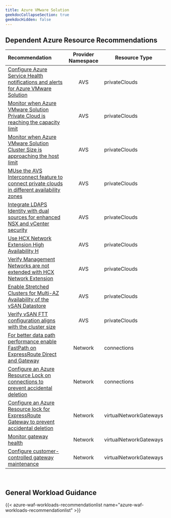 ```yaml
---
title: Azure VMware Solution
geekdocCollapseSection: true
geekdocHidden: false
---
```


## Dependent Azure Resource Recommendations

| Recommendation                                                                                                                                                                                                                                                                      | Provider Namespace | Resource Type          |
| :---------------------------------------------------------------------------------------------------------------------------------------------------------------------------------------------------------------------------------------------------------------------------------- | :----------------: | ---------------------- |
| [Configure Azure Service Health notifications and alerts for Azure VMware Solution](../../../Azure-Proactive-Resiliency-Library-v2/azure-resources/AVS/privateClouds/#configure-azure-service-health-notifications-and-alerts-for-azure-vmware-solution)                            |        AVS         | privateClouds          |
| [Monitor when Azure VMware Solution Private Cloud is reaching the capacity limit](../../../Azure-Proactive-Resiliency-Library-v2/azure-resources/AVS/privateClouds/#monitor-when-azure-vmware-solution-private-cloud-is-reaching-the-capacity-limit)                                |        AVS         | privateClouds          |
| [Monitor when Azure VMware Solution Cluster Size is approaching the host limit](../../../Azure-Proactive-Resiliency-Library-v2/azure-resources/AVS/privateClouds/#monitor-when-azure-vmware-solution-cluster-size-is-approaching-the-host-limit)                                    |        AVS         | privateClouds          |
| [MUse the AVS Interconnect feature to connect private clouds in different availability zones](../../../Azure-Proactive-Resiliency-Library-v2/azure-resources/AVS/privateClouds/#use-the-avs-interconnect-feature-to-connect-private-clouds-in-different-availability-zones)         |        AVS         | privateClouds          |
| [Integrate LDAPS Identity with dual sources for enhanced NSX and vCenter security](../../../Azure-Proactive-Resiliency-Library-v2/azure-resources/AVS/privateClouds/#integrate-ldaps-identity-with-dual-sources-for-enhanced-nsx-and-vcenter-security)                              |        AVS         | privateClouds          |
| [Use HCX Network Extension High Availability H](../../../Azure-Proactive-Resiliency-Library-v2/azure-resources/AVS/privateClouds/#use-hcx-network-extension-high-availability)                                                                                                      |        AVS         | privateClouds          |
| [Verify Management Networks are not extended with HCX Network Extension](../../../Azure-Proactive-Resiliency-Library-v2/azure-resources/AVS/privateClouds/#verify-management-networks-are-not-extended-with-hcx-network-extension)                                                  |        AVS         | privateClouds          |
| [Enable Stretched Clusters for Multi-AZ Availability of the vSAN Datastore](../../../Azure-Proactive-Resiliency-Library-v2/azure-resources/AVS/privateClouds/#enable-stretched-clusters-for-multi-az-availability-of-the-vsan-datastore)                                            |        AVS         | privateClouds          |
| [Verify vSAN FTT configuration aligns with the cluster size](../../../Azure-Proactive-Resiliency-Library-v2/azure-resources/AVS/privateClouds/#verify-vsan-ftt-configuration-aligns-with-the-cluster-size)                                                                          |        AVS         | privateClouds          |
| [For better data path performance enable FastPath on ExpressRoute Direct and Gateway](../../../Azure-Proactive-Resiliency-Library-v2/azure-resources/Network/connections/#for-better-data-path-performance-enable-fastpath-on-expressroute-direct-and-gateway)                      |      Network       | connections            |
| [Configure an Azure Resource Lock on connections to prevent accidental deletion](../../../Azure-Proactive-Resiliency-Library-v2/azure-resources/Network/connections/#configure-an-azure-resource-lock-on-connections-to-prevent-accidental-deletion)                                |      Network       | connections            |
| [Configure an Azure Resource lock for ExpressRoute Gateway to prevent accidental deletion](../../../Azure-Proactive-Resiliency-Library-v2/azure-resources/Network/virtualNetworkGateways/#configure-an-azure-resource-lock-for-expressroute-gateway-to-prevent-accidental-deletion) |      Network       | virtualNetworkGateways |
| [Monitor gateway health](../../../Azure-Proactive-Resiliency-Library-v2/azure-resources/Network/virtualNetworkGateways/#monitor-gateway-health)                                                                                                                                     |      Network       | virtualNetworkGateways |
| [Configure customer-controlled gateway maintenance](../../../Azure-Proactive-Resiliency-Library-v2/azure-resources/Network/virtualNetworkGateways/#configure-customer-controlled-gateway-maintenance)                                                                               |      Network       | virtualNetworkGateways |

<br>

## General Workload Guidance

{{< azure-waf-workloads-recommendationlist name="azure-waf-workloads-recommendationlist" >}}
